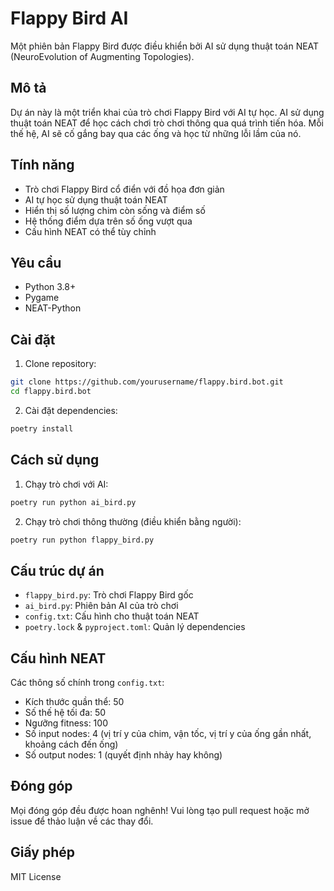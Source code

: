# Flappy Bird AI

Một phiên bản Flappy Bird được điều khiển bởi AI sử dụng thuật toán NEAT (NeuroEvolution of Augmenting Topologies).

## Mô tả

Dự án này là một triển khai của trò chơi Flappy Bird với AI tự học. AI sử dụng thuật toán NEAT để học cách chơi trò chơi thông qua quá trình tiến hóa. Mỗi thế hệ, AI sẽ cố gắng bay qua các ống và học từ những lỗi lầm của nó.

## Tính năng

- Trò chơi Flappy Bird cổ điển với đồ họa đơn giản
- AI tự học sử dụng thuật toán NEAT
- Hiển thị số lượng chim còn sống và điểm số
- Hệ thống điểm dựa trên số ống vượt qua
- Cấu hình NEAT có thể tùy chỉnh

## Yêu cầu

- Python 3.8+
- Pygame
- NEAT-Python

## Cài đặt

1. Clone repository:

```bash
git clone https://github.com/yourusername/flappy.bird.bot.git
cd flappy.bird.bot
```

2. Cài đặt dependencies:

```bash
poetry install
```

## Cách sử dụng

1. Chạy trò chơi với AI:

```bash
poetry run python ai_bird.py
```

2. Chạy trò chơi thông thường (điều khiển bằng người):

```bash
poetry run python flappy_bird.py
```

## Cấu trúc dự án

- `flappy_bird.py`: Trò chơi Flappy Bird gốc
- `ai_bird.py`: Phiên bản AI của trò chơi
- `config.txt`: Cấu hình cho thuật toán NEAT
- `poetry.lock` & `pyproject.toml`: Quản lý dependencies

## Cấu hình NEAT

Các thông số chính trong `config.txt`:

- Kích thước quần thể: 50
- Số thế hệ tối đa: 50
- Ngưỡng fitness: 100
- Số input nodes: 4 (vị trí y của chim, vận tốc, vị trí y của ống gần nhất, khoảng cách đến ống)
- Số output nodes: 1 (quyết định nhảy hay không)

## Đóng góp

Mọi đóng góp đều được hoan nghênh! Vui lòng tạo pull request hoặc mở issue để thảo luận về các thay đổi.

## Giấy phép

MIT License
